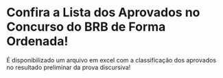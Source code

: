 # Confira a Lista dos Aprovados no Concurso do BRB de Forma Ordenada!

É disponibilizado um arquivo em excel com a classificação dos aprovados no resultado preliminar da prova discursiva!  
